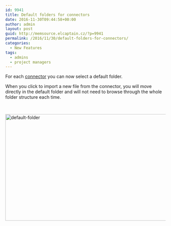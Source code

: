```yaml
---
id: 9941
title: Default folders for connectors
date: 2016-11-30T09:44:58+00:00
author: admin
layout: post
guid: http://memsource.elcaptain.cz/?p=9941
permalink: /2016/11/30/default-folders-for-connectors/
categories:
  - New Features
tags:
  - admins
  - project managers
---
```

For each [connector](http://wiki.memsource.com/wiki/Connectors) you can now select a default folder.

When you click to import a new file from the connector, you will move directly in the default folder and will not need to browse through the whole folder structure each time.

&nbsp;

[<img class="aligncenter size-full wp-image-9942" src="http://www.memsource.com/wp-content/uploads/2016/11/default-folder.png" alt="default-folder" width="774" height="335" data-id="9942" />](http://www.memsource.com/wp-content/uploads/2016/11/default-folder.png)